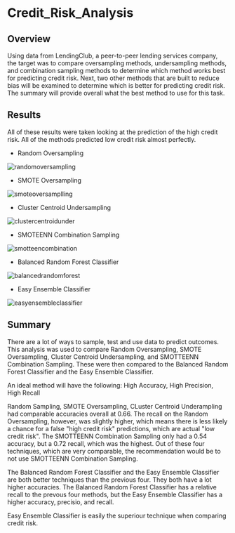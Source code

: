 # Credit_Risk_Analysis

## Overview
Using data from LendingClub, a peer-to-peer lending services company, the target was to compare oversampling methods, undersampling methods, and combination sampling methods to determine which method works best for predicting credit risk. Next, two other methods that are built to reduce bias will be examined to determine which is better for predicting credit risk. The summary will provide overall what the best method to use for this task.

## Results
All of these results were taken looking at the prediction of the high credit risk. All of the methods predicted low credit risk almost perfectly. 

- Random Oversampling

![randomoversampling](https://user-images.githubusercontent.com/86981530/151679136-6e4c95db-d8e8-4e99-b471-d9de13c73372.PNG)

- SMOTE Oversampling

![smoteoversamplling](https://user-images.githubusercontent.com/86981530/151679147-6b7ed16d-9830-4552-baa9-af9d2d7cdca6.PNG)

- Cluster Centroid Undersampling

![clustercentroidunder](https://user-images.githubusercontent.com/86981530/151679162-784c135b-67d1-4f05-9d88-51fb025ce5fa.PNG)

- SMOTEENN Combination Sampling

![smotteencombination](https://user-images.githubusercontent.com/86981530/151679174-2c5f06ae-0ab4-4b95-a4b9-87864a0868a9.PNG)

- Balanced Random Forest Classifier

![balancedrandomforest](https://user-images.githubusercontent.com/86981530/151679182-3d6e7974-73f6-47c7-9965-5dd97f0e5af1.PNG)

- Easy Ensemble Classifier

![easyensembleclassifier](https://user-images.githubusercontent.com/86981530/151679186-4a2126a3-7736-4745-a4ac-db7623c210eb.PNG)

## Summary
There are a lot of ways to sample, test and use data to predict outcomes. This analysis was used to compare Random Oversampling, SMOTE Oversampling, Cluster Centroid Undersampling, and SMOTTEENN Combination Sampling. These were then compared to the Balanced Random Forest Classifier and the Easy Ensemble Classifier.

An ideal method will have the following: High Accuracy, High Precision, High Recall

Random Sampling, SMOTE Oversampling, CLuster Centroid Underampling had comparable accuracies overall at 0.66. The recall on the Random Oversampling, however, was slightly higher, which means there is less likely a chance for a false "high credit risk" predictions, which are actual "low credit risk". The SMOTTEENN Combination Sampling only had a 0.54 accuracy, but a 0.72 recall, which was the highest. Out of these four techniques, which are very comparable, the recommendation would be to not use SMOTTEENN Combination Sampling. 

The Balanced Random Forest Classifier and the Easy Ensemble Classifier are both better techniques than the previous four. They both have a lot higher accuracies. The Balanced Random Forest Classifier has a relative recall to the prevous four methods, but the Easy Ensemble Classifier has a higher accuracy, precisio, and recall. 


Easy Ensemble Classifier is easily the superiour technique when comparing credit risk. 
